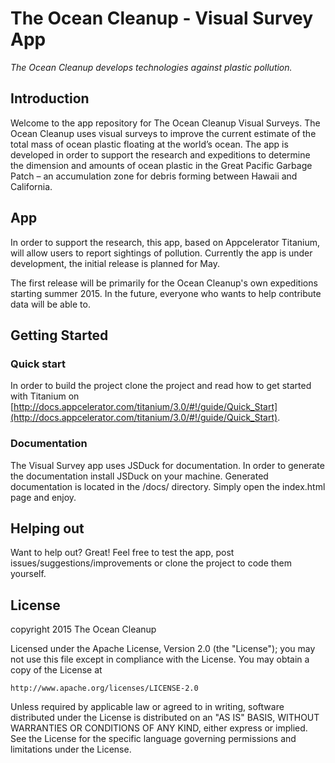 # The Ocean Cleanup - Visual Survey App

*The Ocean Cleanup develops technologies against plastic pollution.*

## Introduction

Welcome to the app repository for The Ocean Cleanup Visual Surveys. The Ocean Cleanup uses visual surveys to improve the current estimate of the total mass of ocean plastic floating at the world’s ocean. The app is developed in order to support the research and expeditions to determine the dimension and amounts of ocean plastic in the Great Pacific Garbage Patch – an accumulation zone for debris forming between Hawaii and California.

## App

In order to support the research, this app, based on Appcelerator Titanium, will allow users to report sightings of pollution. Currently the app is under development, the initial release is planned for May.

The first release will be primarily for the Ocean Cleanup's own expeditions starting summer 2015. In the future, everyone who wants to help contribute data will be able to.

## Getting Started

### Quick start

In order to build the project clone the project and read how to get started with Titanium on [http://docs.appcelerator.com/titanium/3.0/#!/guide/Quick_Start](http://docs.appcelerator.com/titanium/3.0/#!/guide/Quick_Start).

### Documentation

The Visual Survey app uses JSDuck for documentation. In order to generate the documentation install JSDuck on your machine. Generated documentation is located in the /docs/ directory. Simply open the index.html page and enjoy.

## Helping out

Want to help out? Great! Feel free to test the app, post issues/suggestions/improvements or clone the project to code them yourself.

## License

copyright 2015 The Ocean Cleanup

Licensed under the Apache License, Version 2.0 (the "License");
you may not use this file except in compliance with the License.
You may obtain a copy of the License at

    http://www.apache.org/licenses/LICENSE-2.0

Unless required by applicable law or agreed to in writing, software
distributed under the License is distributed on an "AS IS" BASIS,
WITHOUT WARRANTIES OR CONDITIONS OF ANY KIND, either express or implied.
See the License for the specific language governing permissions and
limitations under the License.
